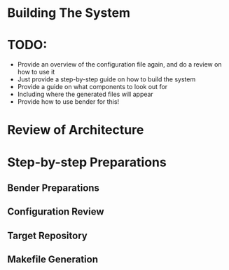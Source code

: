 # Building The System

# TODO:
- Provide an overview of the configuration file again, and do a review on how to use it
- Just provide a step-by-step guide on how to build the system
- Provide a guide on what components to look out for
- Including where the generated files will appear
- Provide how to use bender for this!

# Review of Architecture



# Step-by-step Preparations

## Bender Preparations


## Configuration Review


## Target Repository


## Makefile Generation
